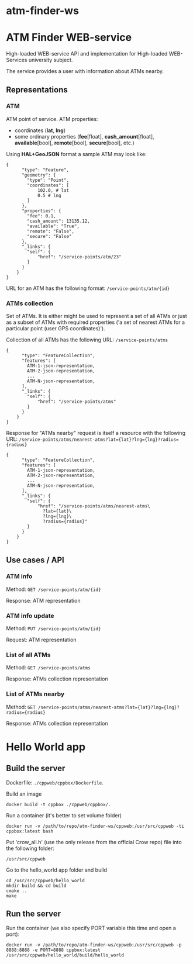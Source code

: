 # atm-finder-ws

# ATM Finder WEB-service
High-loaded WEB-service API and implementation for High-loaded WEB-Services university subject.

The service provides a user with information about ATMs nearby.

## Representations

### ATM

ATM point of service. ATM properties:
* coordinates (**lat**, **lng**)
* some ordinary properties (**fee**[float], **cash_amount**[float], **available**[bool], **remote**[bool], **secure**[bool], etc.)

Using **HAL+GeoJSON** format a sample ATM may look like:
```{json}
{
      "type": "Feature",
      "geometry": {
        "type": "Point",
        "coordinates": [
            102.0, # lat
            0.5 # lng
        ]
      },
      "properties": {
        "fee": 0.1,
        "cash_amount": 13135.12,
        "available": "True",
        "remote": "False",
        "secure": "False"
      },
      "_links": {
        "self": {
            "href": "/service-points/atm/23"
        }
      }
    }
}
```

URL for an ATM has the following format:
`/service-points/atm/{id}`

### ATMs collection

Set of ATMs. It is either might be used to represent a set of all ATMs or just as a subset of ATMs with required properties ('a set of nearest ATMs for a particular point (user GPS coordinates)').

Collection of all ATMs has the following URL:
`/service-points/atms`

```{json}
{
      "type": "FeatureCollection",
      "features": [
        ATM-1-json-representation,
        ATM-2-json-representation,
        ...
        ATM-N-json-representation,
      ],
      "_links": {
        "self": {
            "href": "/service-points/atms"
        }
      }
    }
}
```

Response for "ATMs nearby" request is itself a resource with the following URL:
`/service-points/atms/nearest-atms?lat={lat}?lng={lng}?radius={radius}`

```{json}
{
      "type": "FeatureCollection",
      "features": [
        ATM-1-json-representation,
        ATM-2-json-representation,
        ...
        ATM-N-json-representation,
      ],
      "_links": {
        "self": {
            "href": "/service-points/atms/nearest-atms\
              ?lat={lat}\
              ?lng={lng}\
              ?radius={radius}"
        }
      }
    }
}
```

## Use cases / API

### ATM info
Method: `GET /service-points/atm/{id}`

Response: ATM representation

### ATM info update
Method: `PUT /service-points/atm/{id}`

Request: ATM representation

### List of all ATMs
Method: `GET /service-points/atms`

Response: ATMs collection representation

### List of ATMs nearby
Method: `GET /service-points/atms/nearest-atms?lat={lat}?lng={lng}?radius={radius}`

Response: ATMs collection representation

# Hello World app

## Build the server

Dockerfile: `./cppweb/cppbox/Dockerfile`.

Build an image
```{bash}
docker build -t cppbox ./cppweb/cppbox/.
```

Run a container (it's better to set volume folder)
```{bash}
docker run -v /path/to/repo/atm-finder-ws/cppweb:/usr/src/cppweb -ti cppbox:latest bash
```

Put 'crow_all.h' (use the only release from the official Crow repo) file into the following folder:
```{bash}
/usr/src/cppweb
```

Go to the hello_world app folder and build
```{bash}
cd /usr/src/cppweb/hello_world
mkdir build && cd build
cmake ..
make
```

## Run the server
Run the container (we also specify PORT variable this time and open a port):
```{bash}
docker run -v /path/to/repo/atm-finder-ws/cppweb:/usr/src/cppweb -p 8888:8888 -e PORT=8888 cppbox:latest /usr/src/cppweb/hello_world/build/hello_world
```
